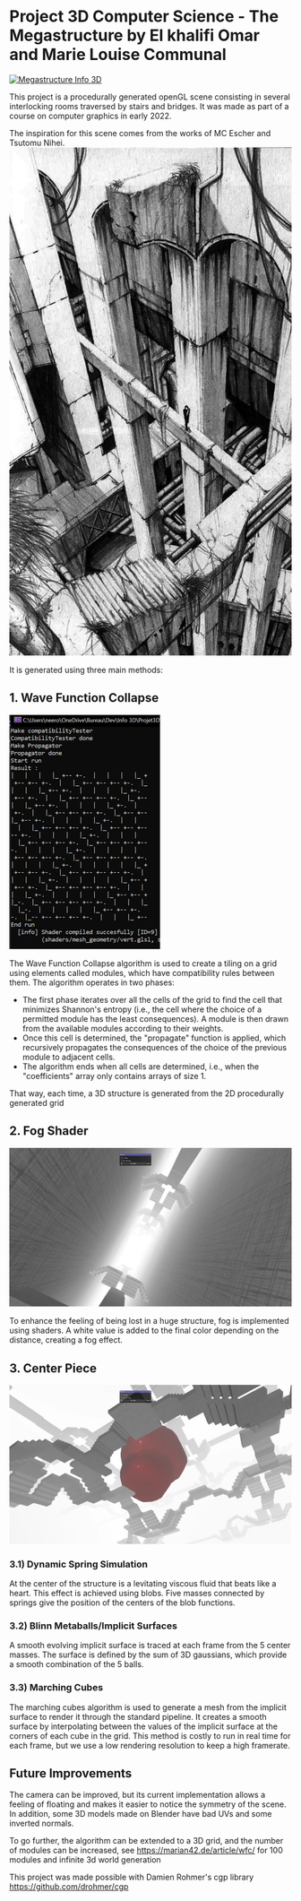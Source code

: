 # Project 3D Computer Science - The Megastructure by El khalifi Omar and Marie Louise Communal 

[![Megastructure Info 3D](https://img.youtube.com/vi/H0w2zC7M3uc/0.jpg)](https://www.youtube.com/watch?v=H0w2zC7M3uc)

This project is a procedurally generated openGL scene consisting in several interlocking rooms traversed by stairs and bridges. It was made as part of a course on computer graphics in early 2022.

The inspiration for this scene comes from the works of MC Escher and Tsutomu Nihei.
![Tsutomu Nihei's work](nihei.png)

It is generated using three main methods:

## 1. Wave Function Collapse

![Wave Function Collapse](wave-function-collapse.png)

The Wave Function Collapse algorithm is used to create a tiling on a grid using elements called modules, which have compatibility rules between them. The algorithm operates in two phases:

- The first phase iterates over all the cells of the grid to find the cell that minimizes Shannon's entropy (i.e., the cell where the choice of a permitted module has the least consequences). A module is then drawn from the available modules according to their weights.
- Once this cell is determined, the "propagate" function is applied, which recursively propagates the consequences of the choice of the previous module to adjacent cells.
- The algorithm ends when all cells are determined, i.e., when the "coefficients" array only contains arrays of size 1.

That way, each time, a 3D structure is generated from the 2D procedurally generated grid

## 2. Fog Shader

![Fog Shader](fog.png)

To enhance the feeling of being lost in a huge structure, fog is implemented using shaders. A white value is added to the final color depending on the distance, creating a fog effect.

## 3. Center Piece

![Center Piece](center_piece.png)

### 3.1) Dynamic Spring Simulation

At the center of the structure is a levitating viscous fluid that beats like a heart. This effect is achieved using blobs. Five masses connected by springs give the position of the centers of the blob functions.

### 3.2) Blinn Metaballs/Implicit Surfaces

A smooth evolving implicit surface is traced at each frame from the 5 center masses. The surface is defined by the sum of 3D gaussians, which provide a smooth combination of the 5 balls.

### 3.3) Marching Cubes

The marching cubes algorithm is used to generate a mesh from the implicit surface to render it through the standard pipeline. It creates a smooth surface by interpolating between the values of the implicit surface at the corners of each cube in the grid. This method is costly to run in real time for each frame, but we use a low rendering resolution to keep a high framerate.

## Future Improvements

The camera can be improved, but its current implementation allows a feeling of floating and makes it easier to notice the symmetry of the scene. In addition, some 3D models made on Blender have bad UVs and some inverted normals.

To go further, the algorithm can be extended to a 3D grid, and the number of modules can be increased, see https://marian42.de/article/wfc/ for 100 modules and infinite 3d world generation

This project was made possible with Damien Rohmer's cgp library https://github.com/drohmer/cgp
